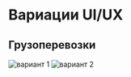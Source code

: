 # Вариации UI/UX
## Грузоперевозки
![вариант 1](https://i.pinimg.com/736x/19/0a/f8/190af81041f08ef23cc39cfc036139c9.jpg)
![вариант 2](https://cdn.dribbble.com/userupload/8717156/file/original-93f5beb3bca813430df3da5d3e1b9d93.png?resize=752x)



